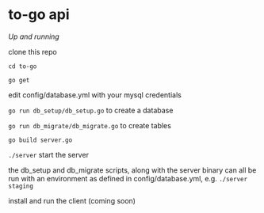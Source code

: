 # to-go api

*Up and running*

clone this repo

`cd to-go`

`go get`

edit config/database.yml with your mysql credentials

`go run db_setup/db_setup.go` to create a database

`go run db_migrate/db_migrate.go` to create tables

`go build server.go`

`./server` start the server

the db_setup and db_migrate scripts, along with the server binary can all be run with an environment as defined in config/database.yml, e.g. `./server staging`

install and run the client (coming soon)

